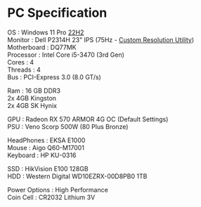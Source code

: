 # PC Specification

OS : Windows 11 Pro [22H2](https://uupdump.net)<br>
Monitor : Dell P2314H 23" IPS (75Hz - [Custom Resolution Utility](https://www.monitortests.com/download/cru/cru-1.5.2.zip))<br>
Motherboard : DQ77MK<br>
Processor : Intel Core i5-3470 (3rd Gen)<br>
Cores : 4<br>
Threads : 4<br>
Bus : PCI-Express 3.0 (8.0 GT/s)<br>

Ram : 16 GB DDR3<br>
2x 4GB Kingston<br>
2x 4GB SK Hynix<br>

GPU : Radeon RX 570 ARMOR 4G OC (Default Settings)<br>
PSU : Veno Scorp 500W (80 Plus Bronze)<br>

HeadPhones : EKSA E1000<br>
Mouse : Aigo Q60-M17001<br>
Keyboard : HP KU-0316<br>

SSD : HikVision E100 128GB<br>
HDD : Western Digital WD10EZRX-00D8PB0 1TB<br>

Power Options : High Performance<br>
Coin Cell : CR2032 Lithium 3V
